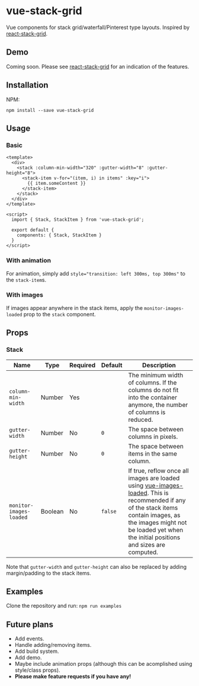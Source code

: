 # vue-stack-grid

Vue components for stack grid/waterfall/Pinterest type layouts. Inspired by [react-stack-grid](https://github.com/tsuyoshiwada/react-stack-grid).

## Demo

Coming soon. Please see [react-stack-grid](https://github.com/tsuyoshiwada/react-stack-grid) for an indication of the features.

## Installation

NPM:

```
npm install --save vue-stack-grid
```

## Usage

### Basic

```vue
<template>
  <div>
    <stack :column-min-width="320" :gutter-width="8" :gutter-height="8">
      <stack-item v-for="(item, i) in items" :key="i">
        {{ item.someContent }}
      </stack-item>
    </stack>
  </div>
</template>

<script>
  import { Stack, StackItem } from 'vue-stack-grid';

  export default {
    components: { Stack, StackItem }
  }
</script>

```

### With animation

For animation, simply add `style="transition: left 300ms, top 300ms"` to the `stack-item`s.

### With images

If images appear anywhere in the stack items, apply the `monitor-images-loaded` prop to the `stack` component.

## Props

### Stack

| Name | Type | Required | Default | Description |
| --- | --- | --- | --- | --- |
| `column-min-width` | Number | Yes | | The minimum width of columns. If the columns do not fit into the container anymore, the number of columns is reduced. |
| `gutter-width` | Number | No | `0` | The space between columns in pixels. |
| `gutter-height` | Number | No | `0` | The space between items in the same column. |
| `monitor-images-loaded` | Boolean | No | `false` | If true, reflow once all images are loaded using [vue-images-loaded](https://github.com/David-Desmaisons/Vue.ImagesLoaded). This is recommended if any of the stack items contain images, as the images might not be loaded yet when the initial positions and sizes are computed. |

Note that `gutter-width` and `gutter-height` can also be replaced by adding margin/padding to the stack items.

## Examples
Clone the repository and run: `npm run examples`

## Future plans

 - Add events.
 - Handle adding/removing items.
 - Add build system.
 - Add demo.
 - Maybe include animation props (although this can be acomplished using style/class props).
 - **Please make feature requests if you have any!**
